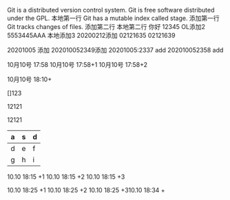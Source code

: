 Git is a distributed version control system.
Git is free software distributed under the GPL.
本地第一行
Git has a mutable index called stage.
添加第一行
Git tracks changes of files.
添加第二行
本地第二行
你好
12345
OL添加2
5553445AAA
本地添加3
20200212添加
02121635
02121639

20201005 添加
202010052349添加
20201005:2337 add
202010052358 add


10月10号 17:58
10月10号 17:58+1
10月10号 17:58+2

10月10号 18:10+

[]123


12121

12121


a|s|d
-|-|-
d|e|f
g|h|i
10.10 18:15 +1
10.10 18:15 +2
10.10 18:15 +3

10.10 18:25 +1
10.10 18:25 +2
10.10 18:25 +310.10 18:34 +
